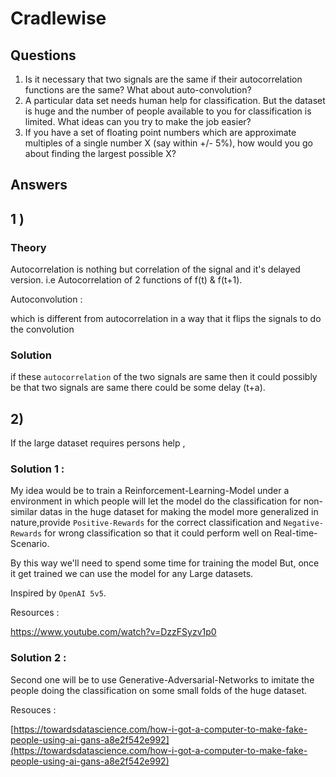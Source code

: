 # Cradlewise

## Questions

1) Is it necessary that two signals are the same if their autocorrelation functions are the
same? What about auto-convolution?
2) A particular data set needs human help for classification. But the dataset is huge and
the number of people available to you for classification is limited. What ideas can you try
to make the job easier?
3) If you have a set of floating point numbers which are approximate multiples of a
single number X (say within +/- 5%), how would you go about finding the largest
possible X?

## Answers

## 1 )

### Theory

Autocorrelation is nothing but correlation of the signal and it's delayed version.
i.e Autocorrelation of 2 functions of f(t) & f(t+1).

Autoconvolution :

which is different from autocorrelation in a way that it flips the signals to do the convolution

### Solution

if these `autocorrelation` of the two signals are same then it could possibly be that two signals are same there could be some delay (t+a).

## 2)

If the large dataset requires persons help ,

### Solution 1 :

My idea would be to train a Reinforcement-Learning-Model under a environment in which people will let the model do the classification for non-similar datas in the huge dataset for making the model more generalized in nature,provide `Positive-Rewards` for the correct classification and `Negative-Rewards` for wrong classification so that it could perform well on Real-time-Scenario.

By this way we'll need to spend some time for training the model But, once it get trained we can use the model for any Large datasets.

Inspired by `OpenAI 5v5`.

Resources :

https://www.youtube.com/watch?v=DzzFSyzv1p0

### Solution 2 :

Second one will be to use Generative-Adversarial-Networks to imitate the people doing the classification on some small folds of the huge dataset.

Resouces :

[https://towardsdatascience.com/how-i-got-a-computer-to-make-fake-people-using-ai-gans-a8e2f542e992](https://towardsdatascience.com/how-i-got-a-computer-to-make-fake-people-using-ai-gans-a8e2f542e992)


